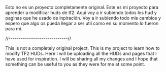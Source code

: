 Esto no es un proyecto completamente original. Este es mi proyecto para aprender a modificar huds de tf2. 
Aqui voy a ir subiendo todos los hud y paginas que he usado de inpiración. Voy a ir subiendo todo mis cambios y espero que algo os pueda llegar a ser util como en su momento lo fueron para mi.

//-----------------------------//

This is not a completely original project. This is my project to learn how to modify TF2 HUDs. Here I will be uploading all the HUDs and pages that I have used for inspiration. I will be sharing all my changes and I hope that something can be useful to you as they were for me at some point.
